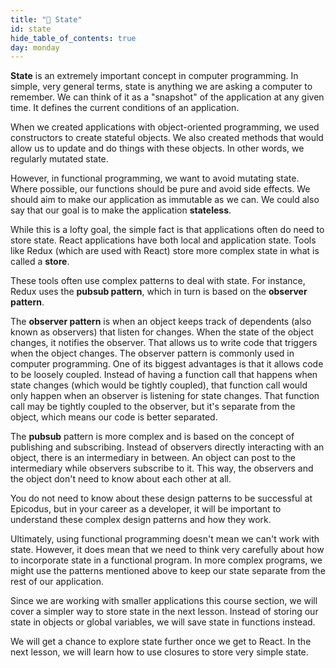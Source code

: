 ```yaml
---
title: "📓 State"
id: state
hide_table_of_contents: true
day: monday
---
```


**State** is an extremely important concept in computer programming. In simple, very general terms, state is anything we are asking a computer to remember. We can think of it as a "snapshot" of the application at any given time. It defines the current conditions of an application.

When we created applications with object-oriented programming, we used constructors to create stateful objects. We also created methods that would allow us to update and do things with these objects. In other words, we regularly mutated state.

However, in functional programming, we want to avoid mutating state. Where possible, our functions should be pure and avoid side effects. We should aim to make our application as immutable as we can. We could also say that our goal is to make the application **stateless**.

While this is a lofty goal, the simple fact is that applications often do need to store state. React applications have both local and application state. Tools like Redux (which are used with React) store more complex state in what is called a **store**.

These tools often use complex patterns to deal with state. For instance, Redux uses the **pubsub pattern**, which in turn is based on the **observer pattern**.

The **observer pattern** is when an object keeps track of dependents (also known as observers) that listen for changes. When the state of the object changes, it notifies the observer. That allows us to write code that triggers when the object changes. The observer pattern is commonly used in computer programming. One of its biggest advantages is that it allows code to be loosely coupled. Instead of having a function call that happens when state changes (which would be tightly coupled), that function call would only happen when an observer is listening for state changes. That function call may be tightly coupled to the observer, but it's separate from the object, which means our code is better separated.

The **pubsub** pattern is more complex and is based on the concept of publishing and subscribing. Instead of observers directly interacting with an object, there is an intermediary in between. An object can post to the intermediary while observers subscribe to it. This way, the observers and the object don't need to know about each other at all.

You do not need to know about these design patterns to be successful at Epicodus, but in your career as a developer, it will be important to understand these complex design patterns and how they work.

Ultimately, using functional programming doesn't mean we can't work with state. However, it does mean that we need to think very carefully about how to incorporate state in a functional program. In more complex programs, we might use the patterns mentioned above to keep our state separate from the rest of our application.

Since we are working with smaller applications this course section, we will cover a simpler way to store state in the next lesson. Instead of storing our state in objects or global variables, we will save state in functions instead.

We will get a chance to explore state further once we get to React. In the next lesson, we will learn how to use closures to store very simple state.

